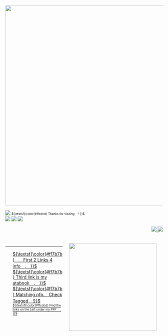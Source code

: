 ### <p align="center"> <img src="https://64.media.tumblr.com/56fd5945858f7b4f3a86ece81767e765/44fc57363d9bd3e4-41/s640x960/e0dded6ab7b34d0f9b03606b209f65e1abbca741.gifv" width="640">

![](https://komarev.com/ghpvc/?username=GR3AT3ST-MAGICIAN&color=ecb689) 
<sub><sup> ${\textsf{\color{#ffcdcd} Thanks for visiting 　! }}$ </sup></sub>  
<img src="https://64.media.tumblr.com/09213b4a1a4061bd4ce05dc41b0071df/843b931af0c96714-0a/s100x200/f185aa7947551ece11b8b9a10d8847bc4235e08a.gifv"> <img src="https://64.media.tumblr.com/c8da396b410ac90ac9082b81381ffa3a/843b931af0c96714-7e/s100x200/5476a6ed8596d2bab8438bc6e941a9c661d348ac.gifv"> <img src="https://64.media.tumblr.com/53c358ff5c5cfccbf0fe71315d84db79/843b931af0c96714-39/s100x200/ccf76a5cca97fc5d40f2e7228b8899c48b12f7e1.gifv">

<p align="right">
<a href="https://64.media.tumblr.com/061cd32c70765e7b48ed3318ac8d8774/78c75168f9ef587b-77/s250x400/f87a365c8053dcb0e0d2e5cf56f5e716d797570d.gifv"><img src="
  
<p align="left">
  <img src=https://spotify-github-profile.kittinanx.com/api/view?uid=9f61sehexidt1oeltbb7vatvu&cover_image=true&theme=novatorem&show_offline=false&background_color=121212&interchange=false&bar_color=f0cf56&bar_color_cover=false)](https://github.com/kittinan/spotify-github-profile)>
  </p>
  <img src="https://i.postimg.cc/brWQmyVn/tumblr-50079512544807c929b6adffea6fd136-adda8af6-1280-ezgif-com-crop.png" width="280" height="280"  width="50%" align="right" style="margin: 20px;">
  <br>
  <hr>
</p>

<p align="left">
  <ul>
    ${\textsf{\color{#ff7b7b}　　First 2 Links 4 info　,　}}$ <br/>
    ${\textsf{\color{#ff7b7b} Third link is my atabook　.　}}$ <br/>
    ${\textsf{\color{#ff7b7b} Matching pfp.　Check Tagged　!}}$ <br/> </li>
    <sub><sup> ${\textsf{\color{#ffcdcd} Find the links on the Left under my PFP 　. }}$ </sup></sub>   
  </ul>
</p>
